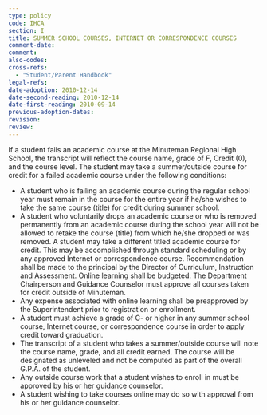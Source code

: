 ```yaml
---
type: policy
code: IHCA
section: I
title: SUMMER SCHOOL COURSES, INTERNET OR CORRESPONDENCE COURSES
comment-date:
comment:
also-codes:
cross-refs:
  - "Student/Parent Handbook"
legal-refs:
date-adoption: 2010-12-14
date-second-reading: 2010-12-14
date-first-reading: 2010-09-14
previous-adoption-dates:
revision: 
review: 
---
```


If a student fails an academic course at the Minuteman Regional High School, the transcript will reflect the course name, grade of F, Credit (0), and the course level. The student may take a summer/outside course for credit for a failed academic course under the following conditions:

- A student who is failing an academic course during the regular school year must remain in the course for the entire year if he/she wishes to take the same course (title) for credit during summer school.
- A student who voluntarily drops an academic course or who is removed permanently from an academic course during the school year will not be allowed to retake the course (title) from which he/she dropped or was removed.  A student may take a different titled academic course for credit. This may be accomplished through standard scheduling or by any approved Internet or correspondence course. Recommendation shall be made to the principal by the Director of Curriculum, Instruction and Assessment. Online learning shall be budgeted. The Department Chairperson and Guidance Counselor must approve all courses taken for credit outside of Minuteman.
- Any expense associated with online learning shall be preapproved by the Superintendent prior to registration or enrollment. 
- A student must achieve a grade of C- or higher in any summer school course, Internet course, or correspondence  course in order to apply credit toward graduation.
- The transcript of a student who takes a summer/outside course will note the course name, grade, and all credit earned. The course will be designated as unleveled and not be computed as part of the overall G.P.A. of the student.
- Any outside course work that a student wishes to enroll in must be approved by his or her guidance counselor.
- A student wishing to take courses online may do so with approval from his or her guidance counselor.



